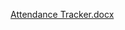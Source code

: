 [Attendance Tracker.docx](https://github.com/user-attachments/files/15571818/Attendance.Tracker.docx)
